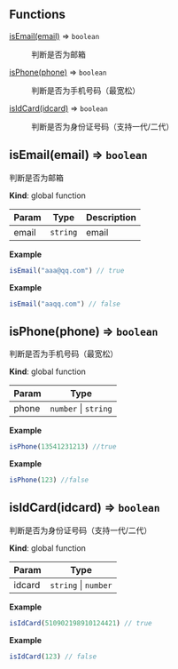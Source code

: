 ## Functions

<dl>
<dt><a href="#isEmail">isEmail(email)</a> ⇒ <code>boolean</code></dt>
<dd><p>判断是否为邮箱</p>
</dd>
<dt><a href="#isPhone">isPhone(phone)</a> ⇒ <code>boolean</code></dt>
<dd><p>判断是否为手机号码（最宽松）</p>
</dd>
<dt><a href="#isIdCard">isIdCard(idcard)</a> ⇒ <code>boolean</code></dt>
<dd><p>判断是否为身份证号码（支持一代/二代）</p>
</dd>
</dl>

<a name="isEmail"></a>

## isEmail(email) ⇒ <code>boolean</code>
判断是否为邮箱

**Kind**: global function  

| Param | Type | Description |
| --- | --- | --- |
| email | <code>string</code> | email |

**Example**  
```js
isEmail("aaa@qq.com") // true
```
**Example**  
```js
isEmail("aaqq.com") // false
```
<a name="isPhone"></a>

## isPhone(phone) ⇒ <code>boolean</code>
判断是否为手机号码（最宽松）

**Kind**: global function  

| Param | Type |
| --- | --- |
| phone | <code>number</code> \| <code>string</code> | 

**Example**  
```js
isPhone(13541231213) //true
```
**Example**  
```js
isPhone(123) //false
```
<a name="isIdCard"></a>

## isIdCard(idcard) ⇒ <code>boolean</code>
判断是否为身份证号码（支持一代/二代）

**Kind**: global function  

| Param | Type |
| --- | --- |
| idcard | <code>string</code> \| <code>number</code> | 

**Example**  
```js
isIdCard(510902198910124421) // true
```
**Example**  
```js
isIdCard(123) // false
```
